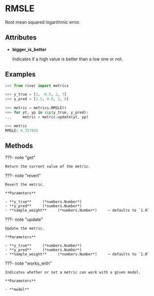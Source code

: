 # RMSLE

Root mean squared logarithmic error.




## Attributes

- **bigger_is_better**

    Indicates if a high value is better than a low one or not.


## Examples

```python
>>> from river import metrics

>>> y_true = [3, -0.5, 2, 7]
>>> y_pred = [2.5, 0.0, 2, 8]

>>> metric = metrics.RMSLE()
>>> for yt, yp in zip(y_true, y_pred):
...     metric = metric.update(yt, yp)

>>> metric
RMSLE: 0.357826
```

## Methods

???- note "get"

    Return the current value of the metric.

    
???- note "revert"

    Revert the metric.

    **Parameters**

    - **y_true**     (*numbers.Number*)    
    - **y_pred**     (*numbers.Number*)    
    - **sample_weight**     (*numbers.Number*)     – defaults to `1.0`    
    
???- note "update"

    Update the metric.

    **Parameters**

    - **y_true**     (*numbers.Number*)    
    - **y_pred**     (*numbers.Number*)    
    - **sample_weight**     (*numbers.Number*)     – defaults to `1.0`    
    
???- note "works_with"

    Indicates whether or not a metric can work with a given model.

    **Parameters**

    - **model**    
    
